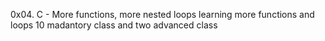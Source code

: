 0x04. C - More functions, more nested loops
learning more functions and loops
10 madantory class and two advanced class
